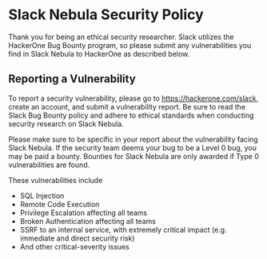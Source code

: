 # Slack Nebula Security Policy

Thank you for being an ethical security researcher. Slack utilizes the HackerOne Bug Bounty program, so please submit any vulnerabilities you find in Slack Nebula to HackerOne as described below.

## Reporting a Vulnerability

To report a security vulnerability, please go to https://hackerone.com/slack, create an account, and submit a vulnerability report. Be sure to read the Slack Bug Bounty policy and adhere to ethical standards when conducting security research on Slack Nebula.

Please make sure to be specific in your report about the vulnerability facing Slack Nebula. If the security team deems your bug to be a Level 0 bug, you may be paid a bounty. Bounties for Slack Nebula are only awarded if Type 0 vulnerabilities are found. 

These vulnerabilities include 
- SQL Injection
- Remote Code Execution
- Privilege Escalation affecting all teams
- Broken Authentication affecting all teams
- SSRF to an internal service, with extremely critical impact (e.g. immediate and direct security risk)
- And other critical-severity issues
